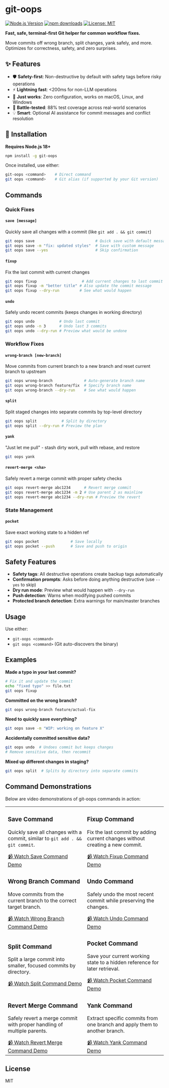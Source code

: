 ﻿# git-oops

[![Node.js Version](https://img.shields.io/badge/node-%3E%3D18.0.0-brightgreen.svg)](https://nodejs.org/)
[![npm downloads](https://img.shields.io/npm/dt/git-oops.svg)](https://www.npmjs.com/package/git-oops)
[![License: MIT](https://img.shields.io/badge/License-MIT-yellow.svg)](https://opensource.org/licenses/MIT)

**Fast, safe, terminal-first Git helper for common workflow fixes.**

Move commits off wrong branch, split changes, yank safely, and more. Optimizes for correctness, safety, and zero surprises.

## ✨ Features

- 🛡️ **Safety-first**: Non-destructive by default with safety tags before risky operations
- ⚡ **Lightning fast**: <200ms for non-LLM operations
- 🎯 **Just works**: Zero configuration, works on macOS, Linux, and Windows
- 🧪 **Battle-tested**: 88% test coverage across real-world scenarios
- 💡 **Smart**: Optional AI assistance for commit messages and conflict resolution

## 🚀 Installation

**Requires Node.js 18+**

```bash
npm install -g git-oops
```

Once installed, use either:

```bash
git-oops <command>    # Direct command
git oops <command>    # Git alias (if supported by your Git version)
```

## Commands

### Quick Fixes

#### `save [message]`

Quickly save all changes with a commit (like `git add . && git commit`)

```bash
git oops save                           # Quick save with default message
git oops save -m "fix: updated styles"  # Save with custom message
git oops save --yes                     # Skip confirmation
```

#### `fixup`

Fix the last commit with current changes

```bash
git oops fixup                    # Add current changes to last commit
git oops fixup -m "better title" # Also update the commit message
git oops fixup --dry-run         # See what would happen
```

#### `undo`

Safely undo recent commits (keeps changes in working directory)

```bash
git oops undo           # Undo last commit
git oops undo -n 3      # Undo last 3 commits
git oops undo --dry-run # Preview what would be undone
```

### Workflow Fixes

#### `wrong-branch [new-branch]`

Move commits from current branch to a new branch and reset current branch to upstream

```bash
git oops wrong-branch              # Auto-generate branch name
git oops wrong-branch feature/fix  # Specify branch name
git oops wrong-branch --dry-run    # See what would happen
```

#### `split`

Split staged changes into separate commits by top-level directory

```bash
git oops split           # Split by directory
git oops split --dry-run # Preview the plan
```

#### `yank`

"Just let me pull" - stash dirty work, pull with rebase, and restore

```bash
git oops yank
```

#### `revert-merge <sha>`

Safely revert a merge commit with proper safety checks

```bash
git oops revert-merge abc1234      # Revert merge commit
git oops revert-merge abc1234 -m 2 # Use parent 2 as mainline
git oops revert-merge abc1234 --dry-run # Preview the revert
```

### State Management

#### `pocket`

Save exact working state to a hidden ref

```bash
git oops pocket              # Save locally
git oops pocket --push       # Save and push to origin
```

## Safety Features

- **Safety tags**: All destructive operations create backup tags automatically
- **Confirmation prompts**: Asks before doing anything destructive (use `--yes` to skip)
- **Dry run mode**: Preview what would happen with `--dry-run`
- **Push detection**: Warns when modifying pushed commits
- **Protected branch detection**: Extra warnings for main/master branches

## Usage

Use either:

- `git-oops <command>`
- `git oops <command>` (Git auto-discovers the binary)

## Examples

**Made a typo in your last commit?**

```bash
# Fix it and update the commit
echo "fixed typo" >> file.txt
git oops fixup
```

**Committed on the wrong branch?**

```bash
git oops wrong-branch feature/actual-fix
```

**Need to quickly save everything?**

```bash
git oops save -m "WIP: working on feature X"
```

**Accidentally committed sensitive data?**

```bash
git oops undo  # Undoes commit but keeps changes
# Remove sensitive data, then recommit
```

**Mixed up different changes in staging?**

```bash
git oops split  # Splits by directory into separate commits
```

## Command Demonstrations

Below are video demonstrations of git-oops commands in action:

<table>
  <tr>
    <td width="50%">
      <h3>Save Command</h3>
      <p>Quickly save all changes with a commit, similar to <code>git add . && git commit</code>.</p>
      <a href="https://github.com/user-attachments/assets/2a267d7b-a271-4e8f-8bf9-799f24686a35">📹 Watch Save Command Demo</a>
    </td>
    <td width="50%">
      <h3>Fixup Command</h3>
      <p>Fix the last commit by adding current changes without creating a new commit.</p>
      <a href="https://github.com/user-attachments/assets/21d78501-12ad-469b-8d8e-3a8863cf0c88">📹 Watch Fixup Command Demo</a>
    </td>
  </tr>
  <tr>
    <td width="50%">
      <h3>Wrong Branch Command</h3>
      <p>Move commits from the current branch to the correct target branch.</p>
      <a href="https://github.com/user-attachments/assets/df15e652-04b9-40c3-b2cc-8dfcac3a825c">📹 Watch Wrong Branch Command Demo</a>
    </td>
    <td width="50%">
      <h3>Undo Command</h3>
      <p>Safely undo the most recent commit while preserving the changes.</p>
      <a href="https://github.com/user-attachments/assets/a1022c8f-f0d4-4eb1-9f3e-61d3e5b72c5f">📹 Watch Undo Command Demo</a>
    </td>
  </tr>
  <tr>
    <td width="50%">
      <h3>Split Command</h3>
      <p>Split a large commit into smaller, focused commits by directory.</p>
      <a href="https://github.com/user-attachments/assets/bbe9f425-f5fd-4ac7-9bf1-d62d9801c3ec">📹 Watch Split Command Demo</a>
    </td>
    <td width="50%">
      <h3>Pocket Command</h3>
      <p>Save your current working state to a hidden reference for later retrieval.</p>
      <a href="https://github.com/user-attachments/assets/d437f322-e17a-4b24-8b3b-81f6e9bb6d46">📹 Watch Pocket Command Demo</a>
    </td>
  </tr>
  <tr>
    <td width="50%">
      <h3>Revert Merge Command</h3>
      <p>Safely revert a merge commit with proper handling of multiple parents.</p>
      <a href="https://github.com/user-attachments/assets/1f6275b5-3b4c-4ba0-8e35-bb78d46c2b37">📹 Watch Revert Merge Command Demo</a>
    </td>
    <td width="50%">
      <h3>Yank Command</h3>
      <p>Extract specific commits from one branch and apply them to another branch.</p>
      <a href="https://github.com/user-attachments/assets/52f4fcd5-79b7-4eae-a92d-bf586ef30441">📹 Watch Yank Command Demo</a>
    </td>
  </tr>
</table>

## License

MIT



